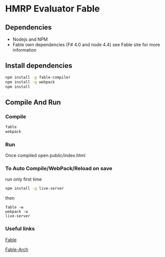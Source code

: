 # HMRP Evaluator Fable

## Dependencies
* Nodejs and NPM
* Fable own dependencies (F# 4.0 and node 4.4) see Fable site for more information

## Install dependencies
```bash
npm install -g fable-compiler
npm install -g webpack
npm install
```

## Compile And Run

### Compile

```bash
fable
webpack
```

### Run

Once compiled open public/index.html

### To Auto Compile/WebPack/Reload on save

run only first time 
```bash
npm install -g live-server
```

then
```
fable -w
webpack -w
live-server
```

### Useful links

[Fable](https://github.com/fable-compiler/)

[Fable-Arch](http://fable.io/fable-arch/#/sample/hello-world)